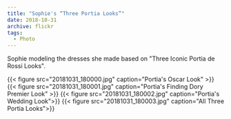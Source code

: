 ```yaml
---
title: "Sophie's “Three Portia Looks”"
date: 2018-10-31
archive: flickr
tags: 
  - Photo
---
```


Sophie modeling the dresses she made based on \"Three Iconic Portia de Rossi Looks\".

{{< figure src="20181031_180000.jpg" caption="Portia's Oscar Look" >}}
{{< figure src="20181031_180001.jpg" caption="Portia's Finding Dory Premier Look" >}}
{{< figure src="20181031_180002.jpg" caption="Portia's Wedding Look">}}
{{< figure src="20181031_180003.jpg" caption="All Three Portia Looks">}}
